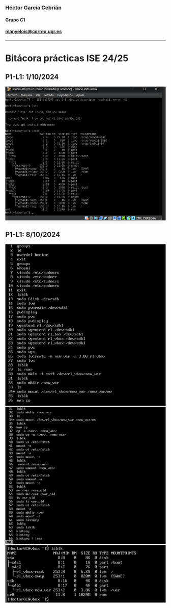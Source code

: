### Héctor García Cebrián 
#### Grupo C1
#### manyelois@correo.ugr.es
---

# Bitácora prácticas ISE 24/25

## P1-L1: 1/10/2024 
![Imagen lsblk p1-l1](/img/P1-L1.png)

## P1-L1: 8/10/2024
![Imagen history1 p1-l2](/img/L1-2.1.png)
![Imagen history1 p1-l2](/img/P1-L2.2.png)
![Imagen history1 p1-l2](/img/L1-2.3.png)


